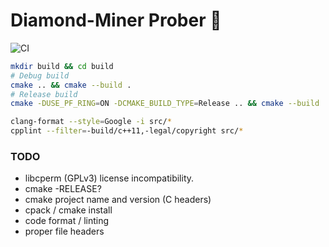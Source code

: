 # Diamond-Miner Prober :gem:

![CI](https://github.com/dioptra-io/diamond-miner-prober/workflows/CI/badge.svg)

```bash
mkdir build && cd build
# Debug build
cmake .. && cmake --build .
# Release build
cmake -DUSE_PF_RING=ON -DCMAKE_BUILD_TYPE=Release .. && cmake --build .
```

```bash
clang-format --style=Google -i src/*
cpplint --filter=-build/c++11,-legal/copyright src/*
```

### TODO
- libcperm (GPLv3) license incompatibility.
- cmake -RELEASE?
- cmake project name and version (C headers)
- cpack / cmake install
- code format / linting
- proper file headers
